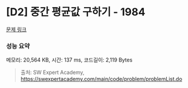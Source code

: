 # [D2] 중간 평균값 구하기 - 1984 

[문제 링크](https://swexpertacademy.com/main/code/problem/problemDetail.do?contestProbId=AV5Pw_-KAdcDFAUq) 

### 성능 요약

메모리: 20,564 KB, 시간: 137 ms, 코드길이: 2,119 Bytes



> 출처: SW Expert Academy, https://swexpertacademy.com/main/code/problem/problemList.do